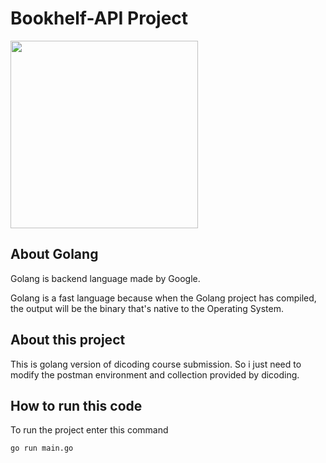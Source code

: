 # Bookhelf-API Project
<img src="https://go.dev/blog/go-brand/Go-Logo/PNG/Go-Logo_Blue.png" width="300px" />

## About Golang
Golang is backend language made by Google.

Golang is a fast language because when the Golang project has compiled, the output will be the binary that's native to the Operating System.

## About this project
This is golang version of dicoding course submission. So i just need to modify the postman environment and collection provided by dicoding.

## How to run this code
To run the project enter this command
```
go run main.go